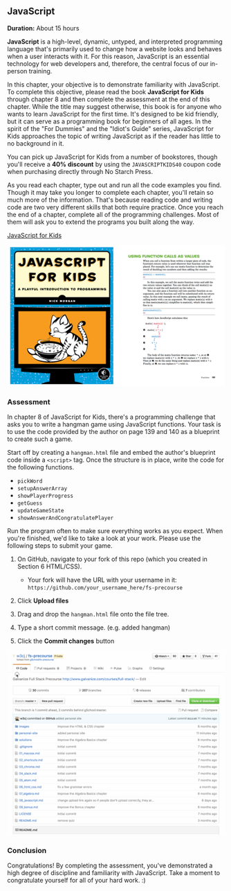 ## JavaScript

**Duration:** About 15 hours

**JavaScript** is a high-level, dynamic, untyped, and interpreted programming language that's primarily used to change how a website looks and behaves when a user interacts with it. For this reason, JavaScript is an essential technology for web developers and, therefore, the central focus of our in-person training.

In this chapter, your objective is to demonstrate familiarity with JavaScript. To complete this objective, please read the book **JavaScript for Kids** through chapter 8 and then complete the assessment at the end of this chapter. While the title may suggest otherwise, this book is for anyone who wants to learn JavaScript for the first time. It's designed to be kid friendly, but it can serve as a programming book for beginners of all ages. In the spirit of the "For Dummies" and the "Idiot's Guide" series, JavaScript for Kids approaches the topic of writing JavaScript as if the reader has little to no background in it.

You can pick up JavaScript for Kids from a number of bookstores, though you'll receive a **40% discount** by using the `JAVASCRIPTKIDS40` coupon code when purchasing directly through No Starch Press.

As you read each chapter, type out and run all the code examples you find. Though it may take you longer to complete each chapter, you'll retain so much more of the information. That's because reading code and writing code are two very different skills that both require practice. Once you reach the end of a chapter, complete all of the programming challenges. Most of them will ask you to extend the programs you built along the way.

[JavaScript for Kids][javascript-kids]

[![](images/javascript.png)][javascript-kids]

### Assessment

In chapter 8 of JavaScript for Kids, there's a programming challenge that asks you to write a hangman game using JavaScript functions. Your task is to use the code provided by the author on page 139 and 140 as a blueprint to create such a game.

Start off by creating a `hangman.html` file and embed the author's blueprint code inside a `<script>` tag. Once the structure is in place, write the code for the following functions.

- `pickWord`
- `setupAnswerArray`
- `showPlayerProgress`
- `getGuess`
- `updateGameState`
- `showAnswerAndCongratulatePlayer`

Run the program often to make sure everything works as you expect. When you're finished, we'd like to take a look at your work. Please use the following steps to submit your game.

1. On GitHub, navigate to your fork of this repo (which you created in Section 6 HTML/CSS).
	* Your fork will have the URL with your username in it:
	`https://github.com/your_username_here/fs-precourse`

1. Click **Upload files**

1. Drag and drop the `hangman.html` file onto the file tree.

1. Type a short commit message. (e.g. added hangman)

1. Click the **Commit changes** button

![](images/hangman_upload.gif)

### Conclusion

Congratulations! By completing the assessment, you've demonstrated a high degree of discipline and familiarity with JavaScript. Take a moment to congratulate yourself for all of your hard work. :)

[javascript-kids]: https://www.nostarch.com/jsforkids
[upload]: https://github.com/gSchool/fs-precourse/upload/hangman/
